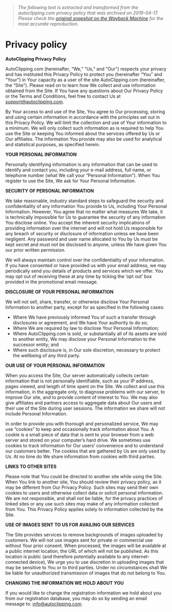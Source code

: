 > *The following text is extracted and transformed from the autoclipping.com privacy policy that was archived on 2019-04-17. Please check the [original snapshot on the Wayback Machine](https://web.archive.org/web/20190417014528id_/https%3A//autoclipping.com/privacy-policy) for the most accurate reproduction.*

# Privacy policy

**AutoClipping Privacy Policy**

AutoClipping.com (hereinafter, “We,” “Us,” and “Our”) respects your privacy and has instituted this Privacy Policy to protect you (hereinafter “You” and “Your”) in Your capacity as a user of the site AutoClipping.com (hereinafter, the “Site”). Please read on to learn how We collect and use information obtained from the Site. If You have any questions about Our Privacy Policy or the Terms and Conditions, feel free to contact Us at support@autoclipping.com.

By Your access to and use of the Site, You agree to Our processing, storing and using certain information in accordance with the principles set out in this Privacy Policy. We will limit the collection and use of Your information to a minimum. We will only collect such information as is required to help You use the Site or keeping You informed about the services offered by Us or Our affiliates. The information You provide may also be used for analytical and statistical purposes, as specified herein.

**YOUR PERSONAL INFORMATION**

Personally identifying information is any information that can be used to identify and contact you, including your e-mail address, full name, or telephone number (what We call your “Personal Information”). When You register to use the Site, We ask for Your Personal Information.

**SECURITY OF PERSONAL INFORMATION**

We take reasonable, industry standard steps to safeguard the security and confidentiality of any information You provide to Us, including Your Personal Information. However, You agree that no matter what measures We take, it is technically impossible for Us to guarantee the security of any information You disclose online. You accept the inherent security implications of providing information over the internet and will not hold Us responsible for any breach of security or disclosure of information unless we have been negligent. Any password and user name allocated to You by Us must be kept secret and must not be disclosed to anyone, unless We have given You our prior written permission.

We will always maintain control over the confidentiality of your information. If you have consented or have provided us with your email address, we may periodically send you details of products and services which we offer. You may opt out of receiving these at any time by ticking the ‘opt out’ box provided in the promotional email message.

**DISCLOSURE OF YOUR PERSONAL INFORMATION**

We will not sell, share, transfer, or otherwise disclose Your Personal Information to another party, except for as specified in the following cases:

  * Where We have previously informed You of such a transfer through disclosures or agreement, and We have Your authority to do so;
  * Where We are required by law to disclose Your Personal Information;
  * Where AutoClipping.com is sold, or substantially all of its assets are sold to another entity, We may disclose your Personal Information to the successor entity; and
  * Where such disclosure is, in Our sole discretion, necessary to protect the wellbeing of any third party.



**OUR USE OF YOUR PERSONAL INFORMATION**

When you access the Site, Our server automatically collects certain information that is not personally identifiable, such as your IP address, pages viewed, and length of time spent on the Site. We collect and use this information, in the aggregate only, to diagnose problems with our server, to improve Our site, and to provide content of interest to You. We may also give affiliates and partners access to aggregate data about Our users and their use of the Site during user sessions. The information we share will not include Personal Information.

In order to provide you with thorough and personalized service, We may use “cookies” to keep and occasionally track information about You. A cookie is a small piece of data that is sent to your browser from a web server and stored on your computer’s hard drive. We sometimes use cookies to track information for Our users’ convenience and to understand our customers better. The cookies that are gathered by Us are only used by Us. At no time do We share information from cookies with third parties.

**LINKS TO OTHER SITES**

Please note that You could be directed to another site while using the Site. When You link to another site, You should review their privacy policy, as it may be different from Our Privacy Policy. Such sites may send their own cookies to users and otherwise collect data or solicit personal information. We are not responsible, and shall not be liable, for the privacy practices of linked sites or any use such sites may make of any information collected from You. This Privacy Policy applies solely to information collected by the Site.

**USE OF IMAGES SENT TO US FOR AVAILING OUR SERVICES**

The Site provides services to remove backgrounds of images uploaded by customers. We will not use images sent for private or commercial use without Your prior consent. When processed, the images will be available at a public internet location, the URL of which will not be published. As this location is public (and therefore potentially available to any internet-connected device), We urge you to use discretion in uploading images that may be sensitive to You or to third parties. Under no circumstances shall We be liable for unauthorized transmission of images that do not belong to You.

**CHANGING THE INFORMATION WE HOLD ABOUT YOU**

If you would like to change the registration information we hold about you from our registration database, you may do so by sending an email message to: info@autoclipping.com.
